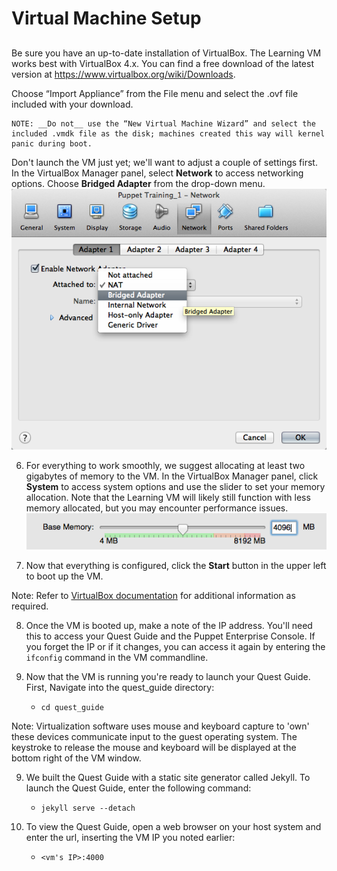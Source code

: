 # Virtual Machine Setup

## 

Be sure you have an up-to-date installation of VirtualBox. The Learning VM works best with VirtualBox 4.x. You can find a free download of the latest version at https://www.virtualbox.org/wiki/Downloads.

Choose “Import Appliance” from the File menu and select the .ovf file included with your download.

	NOTE: __Do not__ use the “New Virtual Machine Wizard” and select the included .vmdk file as the disk; machines created this way will kernel panic during boot. 

Don't launch the VM just yet; we'll want to adjust a couple of settings first. In the VirtualBox Manager panel, select __Network__ to access networking options. Choose __Bridged Adapter__ from the drop-down menu.
![image](../assets/vbox_network_bridged.png)

6. For everything to work smoothly, we suggest allocating at least two gigabytes of memory to the VM. In the VirtualBox Manager panel, click __System__ to access system options and use the slider to set your memory allocation. Note that the Learning VM will likely still function with less memory allocated, but you may encounter performance issues.
![image](../assets/vbox_memory.png)

7. Now that everything is configured, click the __Start__ button in the upper left to boot up the VM.

Note: Refer to [VirtualBox documentation](http://www.virtualbox.org/manual) for additional information as required.

8. Once the VM is booted up, make a note of the IP address. You'll need this to access your Quest Guide and the Puppet Enterprise Console. If you forget the IP or if it changes, you can access it again by entering the `ifconfig` command in the VM commandline. 

8. Now that the VM is running you're ready to launch your Quest Guide. First, Navigate into the quest_guide directory:
	* `cd quest_guide`

Note: Virtualization software uses mouse and keyboard capture to 'own' these devices communicate input to the guest operating system. The keystroke to release the mouse and keyboard will be displayed at the bottom right of the VM window.

9. We built the Quest Guide with a static site generator called Jekyll. To launch the Quest Guide, enter the following command:
	* `jekyll serve --detach`
	
10. To view the Quest Guide, open a web browser on your host system and enter the url, inserting the VM IP you noted earlier:
	* `<vm's IP>:4000`